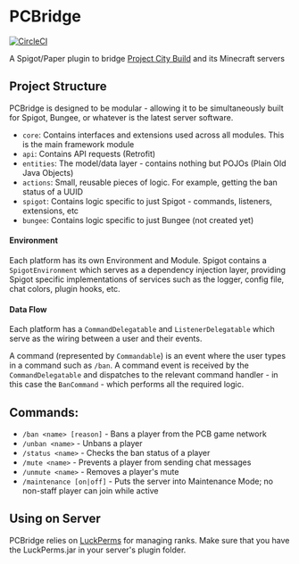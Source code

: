 # PCBridge

[![CircleCI](https://circleci.com/gh/andyksaw/PCBridge/tree/master.svg?style=svg)](https://circleci.com/gh/andyksaw/PCBridge/tree/master)

A Spigot/Paper plugin to bridge [Project City Build](https://projectcitybuild.com) and its Minecraft servers

## Project Structure
PCBridge is designed to be modular - allowing it to be simultaneously built for Spigot, Bungee, or whatever is the latest server software.

* `core`: Contains interfaces and extensions used across all modules. This is the main framework module
* `api`: Contains API requests (Retrofit)
* `entities`: The model/data layer - contains nothing but POJOs (Plain Old Java Objects) 
* `actions`: Small, reusable pieces of logic. For example, getting the ban status of a UUID
* `spigot`: Contains logic specific to just Spigot - commands, listeners, extensions, etc
* `bungee`: Contains logic specific to just Bungee (not created yet)

#### Environment
Each platform has its own Environment and Module. Spigot contains a `SpigotEnvironment` which serves as a dependency injection layer, providing Spigot specific implementations of services such as the logger, config file, chat colors, plugin hooks, etc.

#### Data Flow
Each platform has a `CommandDelegatable` and `ListenerDelegatable` which serve as the wiring between a user and their events. 

A command (represented by `Commandable`) is an event where the user types in a command such as `/ban`. A command event is received by the `CommandDelegatable` and dispatches to the relevant command handler - in this case the `BanCommand` - which performs all the required logic.

## Commands:
* `/ban <name> [reason]` - Bans a player from the PCB game network
* `/unban <name>` - Unbans a player
* `/status <name>` - Checks the ban status of a player
* `/mute <name>` - Prevents a player from sending chat messages
* `/unmute <name>` - Removes a player's mute
* `/maintenance [on|off]` - Puts the server into Maintenance Mode; no non-staff player can join while active

## Using on Server
PCBridge relies on [LuckPerms](https://www.spigotmc.org/resources/luckperms-an-advanced-permissions-plugin.28140/) for managing ranks.
Make sure that you have the LuckPerms.jar in your server's plugin folder.